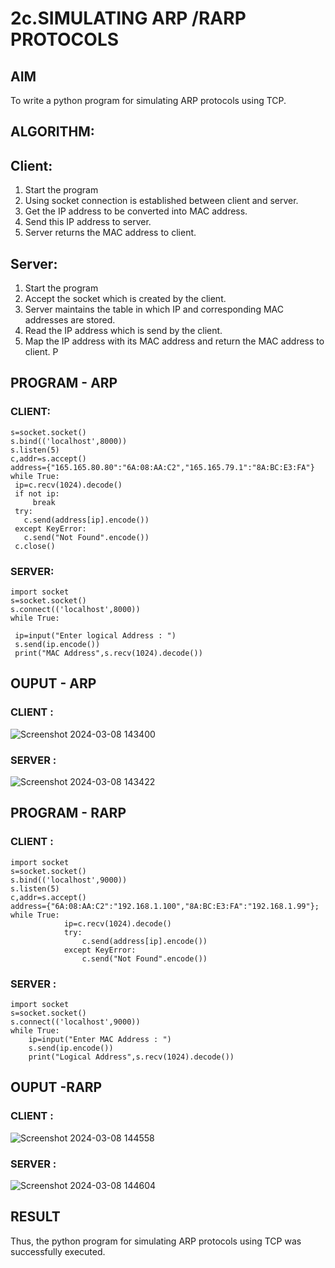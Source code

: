 # 2c.SIMULATING ARP /RARP PROTOCOLS
## AIM
To write a python program for simulating ARP protocols using TCP.
## ALGORITHM:
## Client:
1. Start the program
2. Using socket connection is established between client and server.
3. Get the IP address to be converted into MAC address.
4. Send this IP address to server.
5. Server returns the MAC address to client.
## Server:
1. Start the program
2. Accept the socket which is created by the client.
3. Server maintains the table in which IP and corresponding MAC addresses are
stored.
4. Read the IP address which is send by the client.
5. Map the IP address with its MAC address and return the MAC address to client.
P
## PROGRAM - ARP
### CLIENT:
```import socket
s=socket.socket()
s.bind(('localhost',8000))
s.listen(5)
c,addr=s.accept()
address={"165.165.80.80":"6A:08:AA:C2","165.165.79.1":"8A:BC:E3:FA"}
while True:
 ip=c.recv(1024).decode()
 if not ip:
     break
 try:
   c.send(address[ip].encode())
 except KeyError:
   c.send("Not Found".encode())
 c.close()
```
### SERVER:
```
import socket
s=socket.socket()
s.connect(('localhost',8000))
while True:

 ip=input("Enter logical Address : ")
 s.send(ip.encode())
 print("MAC Address",s.recv(1024).decode())
```
## OUPUT - ARP
### CLIENT :
![Screenshot 2024-03-08 143400](https://github.com/Raja8334/2c.ARP_RARP_PROTOCOLS/assets/120719634/db3419fe-e6a3-484d-ba39-a1b28cbe30d7)
### SERVER :
![Screenshot 2024-03-08 143422](https://github.com/Raja8334/2c.ARP_RARP_PROTOCOLS/assets/120719634/7a6900f6-7578-497e-9e9e-11cf990a48e5)

## PROGRAM - RARP
### CLIENT :
```
import socket
s=socket.socket()
s.bind(('localhost',9000))
s.listen(5)
c,addr=s.accept()
address={"6A:08:AA:C2":"192.168.1.100","8A:BC:E3:FA":"192.168.1.99"};
while True:
            ip=c.recv(1024).decode()
            try:
                c.send(address[ip].encode())
            except KeyError:
                c.send("Not Found".encode())
```
### SERVER :
```
import socket
s=socket.socket()
s.connect(('localhost',9000))
while True:
    ip=input("Enter MAC Address : ")
    s.send(ip.encode())
    print("Logical Address",s.recv(1024).decode())
```
## OUPUT -RARP
### CLIENT :
![Screenshot 2024-03-08 144558](https://github.com/Raja8334/2c.ARP_RARP_PROTOCOLS/assets/120719634/b60c6a49-3936-4e28-a032-a9dcc3992ec4)
### SERVER :
![Screenshot 2024-03-08 144604](https://github.com/Raja8334/2c.ARP_RARP_PROTOCOLS/assets/120719634/2be5aee8-924b-4543-a793-8284ccc040b2)


## RESULT
Thus, the python program for simulating ARP protocols using TCP was successfully 
executed.
